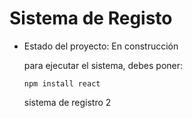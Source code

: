 <h1>Sistema de Registo</h1>

- Estado del proyecto: En construcción

  para ejecutar el sistema, debes poner:

  ```npm install react```

  sistema de registro 2
